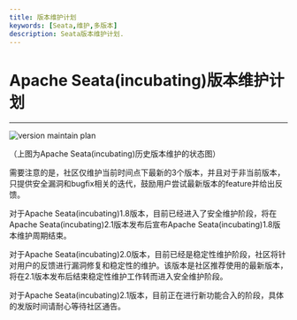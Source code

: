 ```yaml
---
title: 版本维护计划
keywords: [Seata,维护,多版本]
description: Seata版本维护计划.
---
```


# Apache Seata(incubating)版本维护计划

------


![version maintain plan](/img/version/version_maintain_plan.png)

（上图为Apache Seata(incubating)历史版本维护的状态图）

需要注意的是，社区仅维护当前时间点下最新的3个版本，并且对于非当前版本，只提供安全漏洞和bugfix相关的迭代，鼓励用户尝试最新版本的feature并给出反馈。

对于Apache Seata(incubating)1.8版本，目前已经进入了安全维护阶段，将在Apache Seata(incubating)2.1版本发布后宣布Apache Seata(incubating)1.8版本维护周期结束。

对于Apache Seata(incubating)2.0版本，目前已经是稳定性维护阶段，社区将针对用户的反馈进行漏洞修复和稳定性的维护。该版本是社区推荐使用的最新版本，将在2.1版本发布后结束稳定性维护工作转而进入安全维护阶段。

对于Apache Seata(incubating)2.1版本，目前正在进行新功能合入的阶段，具体的发版时间请耐心等待社区通告。

